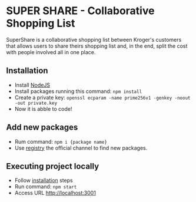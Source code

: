 # SUPER SHARE - Collaborative Shopping List

SuperShare is a collaborative shopping list between Kroger's customers that allows users to share theirs shopping list and, in the end, split the cost with people involved all in one place.

## Installation

- Install [NodeJS](https://nodejs.org/en/)
- Install packages running this command: `npm install`
- Create a private key: `openssl ecparam -name prime256v1 -genkey -noout -out private.key`
- Now it is abble to code!

## Add new packages

- Rum command: `npm i {package name}`
- Use [registry](https://www.npmjs.com/) the official channel to find new packages.

## Executing project locally 

- Follow [installation](#Installation) steps 
- Run command: `npm start`
- Access URL [http://localhost:3001](http://localhost:3001)
